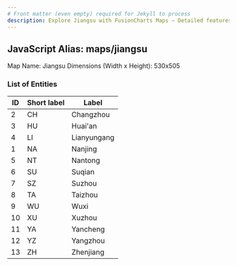 ```yaml
---
# Front matter (even empty) required for Jekyll to process
description: Explore Jiangsu with FusionCharts Maps – Detailed features for seamless integration. Try now & enhance your data visualization today! 
---
```


## JavaScript Alias: maps/jiangsu

Map Name: Jiangsu
Dimensions (Width x Height): 530x505





### List of Entities

ID | Short label | Label
---|---|---|
2|CH|Changzhou
3|HU|Huai'an
4|LI|Lianyungang
1|NA|Nanjing
5|NT|Nantong
6|SU|Suqian
7|SZ|Suzhou
8|TA|Taizhou
9|WU|Wuxi
10|XU|Xuzhou
11|YA|Yancheng
12|YZ|Yangzhou
13|ZH|Zhenjiang

